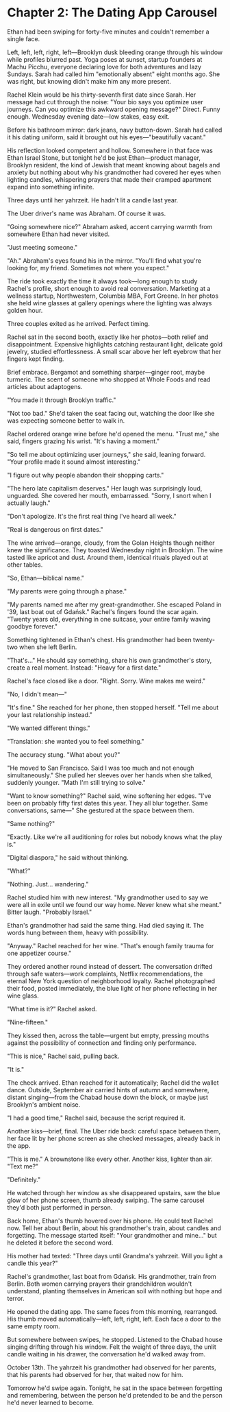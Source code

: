 # Chapter 2: The Dating App Carousel

Ethan had been swiping for forty-five minutes and couldn't remember a single face.

Left, left, left, right, left—Brooklyn dusk bleeding orange through his window while profiles blurred past. Yoga poses at sunset, startup founders at Machu Picchu, everyone declaring love for both adventures and lazy Sundays. Sarah had called him "emotionally absent" eight months ago. She was right, but knowing didn't make him any more present.

Rachel Klein would be his thirty-seventh first date since Sarah. Her message had cut through the noise: "Your bio says you optimize user journeys. Can you optimize this awkward opening message?" Direct. Funny enough. Wednesday evening date—low stakes, easy exit.

Before his bathroom mirror: dark jeans, navy button-down. Sarah had called it his dating uniform, said it brought out his eyes—"beautifully vacant."

His reflection looked competent and hollow. Somewhere in that face was Ethan Israel Stone, but tonight he'd be just Ethan—product manager, Brooklyn resident, the kind of Jewish that meant knowing about bagels and anxiety but nothing about why his grandmother had covered her eyes when lighting candles, whispering prayers that made their cramped apartment expand into something infinite.

Three days until her yahrzeit. He hadn't lit a candle last year.

The Uber driver's name was Abraham. Of course it was.

"Going somewhere nice?" Abraham asked, accent carrying warmth from somewhere Ethan had never visited.

"Just meeting someone."

"Ah." Abraham's eyes found his in the mirror. "You'll find what you're looking for, my friend. Sometimes not where you expect."

The ride took exactly the time it always took—long enough to study Rachel's profile, short enough to avoid real conversation. Marketing at a wellness startup, Northwestern, Columbia MBA, Fort Greene. In her photos she held wine glasses at gallery openings where the lighting was always golden hour.

Three couples exited as he arrived. Perfect timing.

Rachel sat in the second booth, exactly like her photos—both relief and disappointment. Expensive highlights catching restaurant light, delicate gold jewelry, studied effortlessness. A small scar above her left eyebrow that her fingers kept finding.

Brief embrace. Bergamot and something sharper—ginger root, maybe turmeric. The scent of someone who shopped at Whole Foods and read articles about adaptogens.

"You made it through Brooklyn traffic."

"Not too bad." She'd taken the seat facing out, watching the door like she was expecting someone better to walk in.

Rachel ordered orange wine before he'd opened the menu. "Trust me," she said, fingers grazing his wrist. "It's having a moment."

"So tell me about optimizing user journeys," she said, leaning forward. "Your profile made it sound almost interesting."

"I figure out why people abandon their shopping carts."

"The hero late capitalism deserves." Her laugh was surprisingly loud, unguarded. She covered her mouth, embarrassed. "Sorry, I snort when I actually laugh."

"Don't apologize. It's the first real thing I've heard all week."

"Real is dangerous on first dates."

The wine arrived—orange, cloudy, from the Golan Heights though neither knew the significance. They toasted Wednesday night in Brooklyn. The wine tasted like apricot and dust. Around them, identical rituals played out at other tables.

"So, Ethan—biblical name."

"My parents were going through a phase."

"My parents named me after my great-grandmother. She escaped Poland in '39, last boat out of Gdańsk." Rachel's fingers found the scar again. "Twenty years old, everything in one suitcase, your entire family waving goodbye forever."

Something tightened in Ethan's chest. His grandmother had been twenty-two when she left Berlin.

"That's..." He should say something, share his own grandmother's story, create a real moment. Instead: "Heavy for a first date."

Rachel's face closed like a door. "Right. Sorry. Wine makes me weird."

"No, I didn't mean—"

"It's fine." She reached for her phone, then stopped herself. "Tell me about your last relationship instead."

"We wanted different things."

"Translation: she wanted you to feel something."

The accuracy stung. "What about you?"

"He moved to San Francisco. Said I was too much and not enough simultaneously." She pulled her sleeves over her hands when she talked, suddenly younger. "Math I'm still trying to solve."

"Want to know something?" Rachel said, wine softening her edges. "I've been on probably fifty first dates this year. They all blur together. Same conversations, same—" She gestured at the space between them.

"Same nothing?"

"Exactly. Like we're all auditioning for roles but nobody knows what the play is."

"Digital diaspora," he said without thinking.

"What?"

"Nothing. Just... wandering."

Rachel studied him with new interest. "My grandmother used to say we were all in exile until we found our way home. Never knew what she meant." Bitter laugh. "Probably Israel."

Ethan's grandmother had said the same thing. Had died saying it. The words hung between them, heavy with possibility.

"Anyway." Rachel reached for her wine. "That's enough family trauma for one appetizer course."

They ordered another round instead of dessert. The conversation drifted through safe waters—work complaints, Netflix recommendations, the eternal New York question of neighborhood loyalty. Rachel photographed their food, posted immediately, the blue light of her phone reflecting in her wine glass.

"What time is it?" Rachel asked.

"Nine-fifteen."

They kissed then, across the table—urgent but empty, pressing mouths against the possibility of connection and finding only performance.

"This is nice," Rachel said, pulling back.

"It is."

The check arrived. Ethan reached for it automatically; Rachel did the wallet dance. Outside, September air carried hints of autumn and somewhere, distant singing—from the Chabad house down the block, or maybe just Brooklyn's ambient noise.

"I had a good time," Rachel said, because the script required it.

Another kiss—brief, final. The Uber ride back: careful space between them, her face lit by her phone screen as she checked messages, already back in the app.

"This is me." A brownstone like every other. Another kiss, lighter than air. "Text me?"

"Definitely."

He watched through her window as she disappeared upstairs, saw the blue glow of her phone screen, thumb already swiping. The same carousel they'd both just performed in person.

Back home, Ethan's thumb hovered over his phone. He could text Rachel now. Tell her about Berlin, about his grandmother's train, about candles and forgetting. The message started itself: "Your grandmother and mine..." but he deleted it before the second word.

His mother had texted: "Three days until Grandma's yahrzeit. Will you light a candle this year?"

Rachel's grandmother, last boat from Gdańsk. His grandmother, train from Berlin. Both women carrying prayers their grandchildren wouldn't understand, planting themselves in American soil with nothing but hope and terror.

He opened the dating app. The same faces from this morning, rearranged. His thumb moved automatically—left, left, right, left. Each face a door to the same empty room.

But somewhere between swipes, he stopped. Listened to the Chabad house singing drifting through his window. Felt the weight of three days, the unlit candle waiting in his drawer, the conversation he'd walked away from.

October 13th. The yahrzeit his grandmother had observed for her parents, that his parents had observed for her, that waited now for him.

Tomorrow he'd swipe again. Tonight, he sat in the space between forgetting and remembering, between the person he'd pretended to be and the person he'd never learned to become.